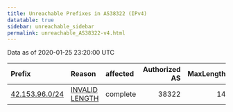 ```yaml
---
title: Unreachable Prefixes in AS38322 (IPv4)
datatable: true
sidebar: unreachable_sidebar
permalink: unreachable_AS38322-v4.html
---
```


Data as of 2020-01-25 23:20:00 UTC


<div class="datatable-begin"></div>

| Prefix                                                 | Reason                                                                                                   | affected   |   Authorized AS |   MaxLength | Anchor                                       |   unreachable /24s |
|:-------------------------------------------------------|:---------------------------------------------------------------------------------------------------------|:-----------|----------------:|------------:|:---------------------------------------------|-------------------:|
| [42.153.96.0/24](https://stat.ripe.net/42.153.96.0/24) | [INVALID LENGTH](https://rpki-validator.ripe.net/announcement-preview?asn=AS38322&prefix=42.153.96.0/24) | complete   |           38322 |          14 | [APNIC](unreachable_APNIC_RPKI_Root-v4.html) |                  1 |

<div class="datatable-end"></div>